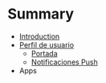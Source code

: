 # Summary

* [Introduction](README.md)
* [Perfil de usuario](Content/profile.md)
   * [Portada](portada.md)
   * [Notificaciones Push](notificaciones_push.md)
* Apps

